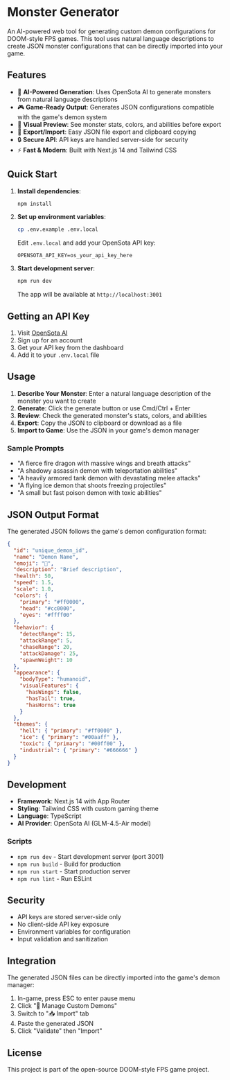 # Monster Generator

An AI-powered web tool for generating custom demon configurations for DOOM-style FPS games. This tool uses natural language descriptions to create JSON monster configurations that can be directly imported into your game.

## Features

- 🤖 **AI-Powered Generation**: Uses OpenSota AI to generate monsters from natural language descriptions
- 🎮 **Game-Ready Output**: Generates JSON configurations compatible with the game's demon system
- 🎨 **Visual Preview**: See monster stats, colors, and abilities before export
- 📁 **Export/Import**: Easy JSON file export and clipboard copying
- 🔒 **Secure API**: API keys are handled server-side for security
- ⚡ **Fast & Modern**: Built with Next.js 14 and Tailwind CSS

## Quick Start

1. **Install dependencies**:

   ```bash
   npm install
   ```

2. **Set up environment variables**:

   ```bash
   cp .env.example .env.local
   ```

   Edit `.env.local` and add your OpenSota API key:

   ```
   OPENSOTA_API_KEY=os_your_api_key_here
   ```

3. **Start development server**:
   ```bash
   npm run dev
   ```
   The app will be available at `http://localhost:3001`

## Getting an API Key

1. Visit [OpenSota AI](https://opensota.ai)
2. Sign up for an account
3. Get your API key from the dashboard
4. Add it to your `.env.local` file

## Usage

1. **Describe Your Monster**: Enter a natural language description of the monster you want to create
2. **Generate**: Click the generate button or use Cmd/Ctrl + Enter
3. **Review**: Check the generated monster's stats, colors, and abilities
4. **Export**: Copy the JSON to clipboard or download as a file
5. **Import to Game**: Use the JSON in your game's demon manager

### Sample Prompts

- "A fierce fire dragon with massive wings and breath attacks"
- "A shadowy assassin demon with teleportation abilities"
- "A heavily armored tank demon with devastating melee attacks"
- "A flying ice demon that shoots freezing projectiles"
- "A small but fast poison demon with toxic abilities"

## JSON Output Format

The generated JSON follows the game's demon configuration format:

```json
{
  "id": "unique_demon_id",
  "name": "Demon Name",
  "emoji": "👹",
  "description": "Brief description",
  "health": 50,
  "speed": 1.5,
  "scale": 1.0,
  "colors": {
    "primary": "#ff0000",
    "head": "#cc0000",
    "eyes": "#ffff00"
  },
  "behavior": {
    "detectRange": 15,
    "attackRange": 5,
    "chaseRange": 20,
    "attackDamage": 25,
    "spawnWeight": 10
  },
  "appearance": {
    "bodyType": "humanoid",
    "visualFeatures": {
      "hasWings": false,
      "hasTail": true,
      "hasHorns": true
    }
  },
  "themes": {
    "hell": { "primary": "#ff0000" },
    "ice": { "primary": "#00aaff" },
    "toxic": { "primary": "#00ff00" },
    "industrial": { "primary": "#666666" }
  }
}
```

## Development

- **Framework**: Next.js 14 with App Router
- **Styling**: Tailwind CSS with custom gaming theme
- **Language**: TypeScript
- **AI Provider**: OpenSota AI (GLM-4.5-Air model)

### Scripts

- `npm run dev` - Start development server (port 3001)
- `npm run build` - Build for production
- `npm run start` - Start production server
- `npm run lint` - Run ESLint

## Security

- API keys are stored server-side only
- No client-side API key exposure
- Environment variables for configuration
- Input validation and sanitization

## Integration

The generated JSON files can be directly imported into the game's demon manager:

1. In-game, press ESC to enter pause menu
2. Click "📝 Manage Custom Demons"
3. Switch to "📥 Import" tab
4. Paste the generated JSON
5. Click "Validate" then "Import"

## License

This project is part of the open-source DOOM-style FPS game project.
